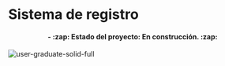 <h1>Sistema de registro</h1>

<h4 align="center">
- :zap: Estado del proyecto: En construcción. :zap:
</h4>


![user-graduate-solid-full](https://github.com/user-attachments/assets/03d5c0bd-0ccf-4d1b-9f6d-c30b95768691)
